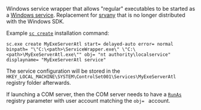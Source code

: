 Windows service wrapper that allows "regular" executables to be started as a [Windows service](https://learn.microsoft.com/en-us/windows/win32/services/using-services). Replacement for [srvany](https://learn.microsoft.com/en-us/troubleshoot/windows-client/setup-upgrade-and-drivers/create-user-defined-service) that is no longer distributed with the Windows SDK.


Example [`sc create`](https://learn.microsoft.com/en-us/windows-server/administration/windows-commands/sc-create) installation command:
```
sc.exe create MyExeServerAtl start= delayed-auto error= normal binpath= "\"C:\<path>\ServiceWrapper.exe\" \"C:\<path>\MyExeServerAtl.exe\"" obj= "nt authority\localservice" displayname= "MyExeServerAtl service"
```

The service configuration will be stored in the `HKEY_LOCAL_MACHINE\SYSTEM\ControlSet001\Services\MyExeServerAtl` registry folder afterwards.

If launching a COM server, then the COM server needs to have a [`RunAs`](https://learn.microsoft.com/en-us/windows/win32/com/runas) registry parameter with user account matching the `obj= ` account. 
